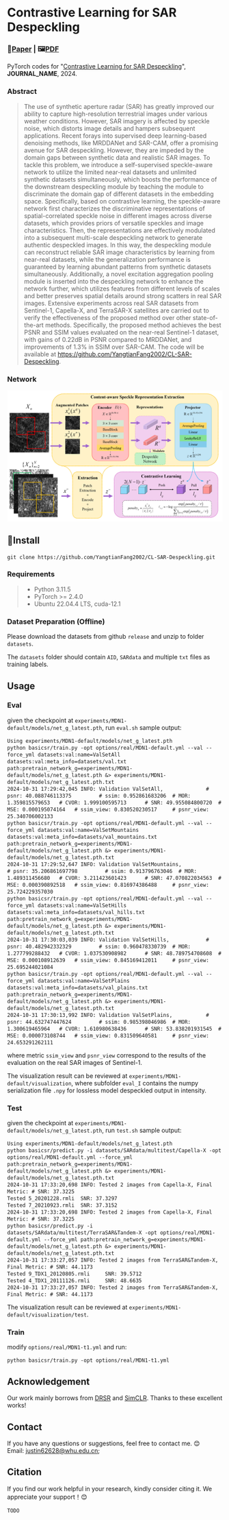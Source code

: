 # Contrastive Learning for SAR Despeckling
### 📖[**Paper**](PAPER_LINK) | 🖼️[**PDF**](PDF_LINK)

PyTorch codes for "[Contrastive Learning for SAR Despeckling](PAPER_LINK)", **JOURNAL_NAME**, 2024.

### Abstract
>The use of synthetic aperture radar (SAR) has greatly improved our ability to capture high-resolution terrestrial images under various weather conditions. However, SAR imagery is affected by speckle noise, which distorts image details and hampers subsequent applications. Recent forays into supervised deep learning-based denoising methods, like MRDDANet and SAR-CAM, offer a promising avenue for SAR despeckling. However, they are impeded by the domain gaps between synthetic data and realistic SAR images. 
To tackle this problem, we introduce a self-supervised speckle-aware network to utilize the limited near-real datasets and unlimited synthetic datasets simultaneously, which boosts the performance of the downstream despeckling module by teaching the module to discriminate the domain gap of different datasets in the embedding space. Specifically, based on contrastive learning, the speckle-aware network first characterizes the discriminative representations of spatial-correlated speckle noise in different images across diverse datasets, which provides priors of versatile speckles and image characteristics. Then, the representations are effectively modulated into a subsequent multi-scale despeckling network to generate authentic despeckled images. In this way, the despeckling module can reconstruct reliable SAR image characteristics by learning from near-real datasets, while the generalization performance is guaranteed by learning abundant patterns from synthetic datasets simultaneously. Additionally, a novel excitation aggregation pooling module is inserted into the despeckling network to enhance the network further, which utilizes features from different levels of scales and better preserves spatial details around strong scatters in real SAR images. Extensive experiments across real SAR datasets from Sentinel-1, Capella-X, and TerraSAR-X satellites are carried out to verify the effectiveness of the proposed method over other state-of-the-art methods. Specifically, the proposed method achieves the best PSNR and SSIM values evaluated on the near-real Sentinel-1 dataset, with gains of 0.22dB in PSNR compared to MRDDANet, and improvements of 1.3\% in SSIM over SAR-CAM. The code will be available at https://github.com/YangtianFang2002/CL-SAR-Despeckling.
>

### Network
 ![image](/img/structure.jpg)

## 🧩Install
```
git clone https://github.com/YangtianFang2002/CL-SAR-Despeckling.git
```
### Requirements
> - Python 3.11.5
> - PyTorch >= 2.4.0
> - Ubuntu 22.04.4 LTS, cuda-12.1

### Dataset Preparation (Offline)
Please download the datasets from github `release` and unzip to folder `datasets`.

The `datasets` folder should contain `AID`, `SARdata` and multiple `txt` files as training labels.

## Usage

### Eval
given the checkpoint at `experiments/MDN1-default/models/net_g_latest.pth`, run `eval.sh`
sample output:
```
Using experiments/MDN1-default/models/net_g_latest.pth
python basicsr/train.py -opt options/real/MDN1-default.yml --val --force_yml datasets:val:name=ValSetAll datasets:val:meta_info=datasets/val.txt path:pretrain_network_g=experiments/MDN1-default/models/net_g_latest.pth &> experiments/MDN1-default/models/net_g_latest.pth.txt
2024-10-31 17:29:42,045 INFO: Validation ValSetAll,              # psnr: 40.088746113375         # ssim: 0.952861683206  # MOR: 1.359815579653   # CVOR: 1.999100595713      # SNR: 49.955084800720  # MSE: 0.000195074164   # ssim_view: 0.830520230517     # psnr_view: 25.340706002133
python basicsr/train.py -opt options/real/MDN1-default.yml --val --force_yml datasets:val:name=ValSetMountains datasets:val:meta_info=datasets/val_mountains.txt path:pretrain_network_g=experiments/MDN1-default/models/net_g_latest.pth &> experiments/MDN1-default/models/net_g_latest.pth.txt
2024-10-31 17:29:52,647 INFO: Validation ValSetMountains,                # psnr: 35.206861697798         # ssim: 0.913796763046  # MOR: 1.489311456680   # CVOR: 3.211423601423      # SNR: 47.070822034563  # MSE: 0.000390892518   # ssim_view: 0.816974386488     # psnr_view: 25.724229357030
python basicsr/train.py -opt options/real/MDN1-default.yml --val --force_yml datasets:val:name=ValSetHills datasets:val:meta_info=datasets/val_hills.txt path:pretrain_network_g=experiments/MDN1-default/models/net_g_latest.pth &> experiments/MDN1-default/models/net_g_latest.pth.txt
2024-10-31 17:30:03,039 INFO: Validation ValSetHills,            # psnr: 40.482942332329         # ssim: 0.960478330739  # MOR: 1.277799288432   # CVOR: 1.037530908982      # SNR: 48.789754708608  # MSE: 0.000108912639   # ssim_view: 0.845169412011     # psnr_view: 25.695244021084
python basicsr/train.py -opt options/real/MDN1-default.yml --val --force_yml datasets:val:name=ValSetPlains datasets:val:meta_info=datasets/val_plains.txt path:pretrain_network_g=experiments/MDN1-default/models/net_g_latest.pth &> experiments/MDN1-default/models/net_g_latest.pth.txt
2024-10-31 17:30:13,992 INFO: Validation ValSetPlains,           # psnr: 44.632747447624         # ssim: 0.985398046986  # MOR: 1.300619465964   # CVOR: 1.610980638436      # SNR: 53.838201931545  # MSE: 0.000073108744   # ssim_view: 0.831509640581     # psnr_view: 24.653291262111
```
where metric `ssim_view` and `psnr_view` correspond to the results of the evaluation on the real SAR images of Sentinel-1.

The visualization result can be reviewed at `experiments/MDN1-default/visualization`, where subfolder `eval_I` contains the numpy serialization file `.npy` for lossless model despeckled output in intensity.

### Test
given the checkpoint at `experiments/MDN1-default/models/net_g_latest.pth`, run `test.sh`
sample output:
```
Using experiments/MDN1-default/models/net_g_latest.pth
python basicsr/predict.py -i datasets/SARdata/multitest/Capella-X -opt options/real/MDN1-default.yml --force_yml path:pretrain_network_g=experiments/MDN1-default/models/net_g_latest.pth &> experiments/MDN1-default/models/net_g_latest.pth.txt
2024-10-31 17:33:20,698 INFO: Tested 2 images from Capella-X, Final Metric: # SNR: 37.3225 
Tested 5_20201228.rmli  SNR: 37.3297
Tested 7_20210923.rmli  SNR: 37.3152
2024-10-31 17:33:20,698 INFO: Tested 2 images from Capella-X, Final Metric: # SNR: 37.3225 
python basicsr/predict.py -i datasets/SARdata/multitest/TerraSAR&Tandem-X -opt options/real/MDN1-default.yml --force_yml path:pretrain_network_g=experiments/MDN1-default/models/net_g_latest.pth &> experiments/MDN1-default/models/net_g_latest.pth.txt
2024-10-31 17:33:27,057 INFO: Tested 2 images from TerraSAR&Tandem-X, Final Metric: # SNR: 44.1173 
Tested 9_TDX1_20120805.rmli     SNR: 39.5712
Tested 4_TDX1_20111126.rmli     SNR: 48.6635
2024-10-31 17:33:27,057 INFO: Tested 2 images from TerraSAR&Tandem-X, Final Metric: # SNR: 44.1173 
```
The visualization result can be reviewed at `experiments/MDN1-default/visualization/test`.

### Train
modify `options/real/MDN1-t1.yml` and run:
```
python basicsr/train.py -opt options/real/MDN1-t1.yml
```

## Acknowledgement
Our work mainly borrows from [DRSR](https://github.com/XY-boy/DRSR) and [SimCLR](https://github.com/sthalles/SimCLR). Thanks to these excellent works!

## Contact
If you have any questions or suggestions, feel free to contact me. 😊  
Email: justin62628@whu.edu.cn;

## Citation
If you find our work helpful in your research, kindly consider citing it. We appreciate your support！😊

```
TODO
```

